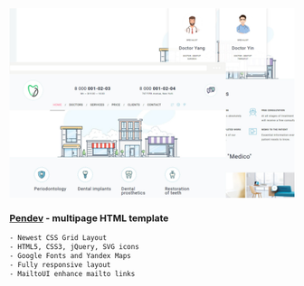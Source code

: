 
<img src="preview/view.jpg">

### [Pendev](https://pendev.vercel.app/) - multipage HTML template ###


```
- Newest CSS Grid Layout
- HTML5, CSS3, jQuery, SVG icons
- Google Fonts and Yandex Maps
- Fully responsive layout
- MailtoUI enhance mailto links
```
